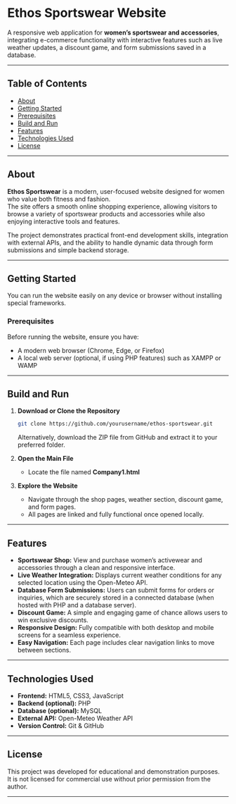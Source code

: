 # Ethos Sportswear Website

A responsive web application for **women’s sportswear and accessories**, integrating e-commerce functionality with interactive features such as live weather updates, a discount game, and form submissions saved in a database.

---

## Table of Contents
- [About](#about)
- [Getting Started](#getting-started)
- [Prerequisites](#prerequisites)
- [Build and Run](#build-and-run)
- [Features](#features)
- [Technologies Used](#technologies-used)
- [License](#license)

---

## About

**Ethos Sportswear** is a modern, user-focused website designed for women who value both fitness and fashion.  
The site offers a smooth online shopping experience, allowing visitors to browse a variety of sportswear products and accessories while also enjoying interactive tools and features.

The project demonstrates practical front-end development skills, integration with external APIs, and the ability to handle dynamic data through form submissions and simple backend storage.

---

## Getting Started

You can run the website easily on any device or browser without installing special frameworks.

### Prerequisites

Before running the website, ensure you have:
- A modern web browser (Chrome, Edge, or Firefox)
- A local web server (optional, if using PHP features) such as XAMPP or WAMP

---

## Build and Run

1. **Download or Clone the Repository**
   ```bash
   git clone https://github.com/yourusername/ethos-sportswear.git
   ```
   Alternatively, download the ZIP file from GitHub and extract it to your preferred folder.

2. **Open the Main File**
   - Locate the file named **Company1.html** 


3. **Explore the Website**
   - Navigate through the shop pages, weather section, discount game, and form pages.
   - All pages are linked and fully functional once opened locally.

---

## Features

- **Sportswear Shop:** View and purchase women’s activewear and accessories through a clean and responsive interface.  
- **Live Weather Integration:** Displays current weather conditions for any selected location using the Open-Meteo API.  
- **Database Form Submissions:** Users can submit forms for orders or inquiries, which are securely stored in a connected database (when hosted with PHP and a database server).  
- **Discount Game:** A simple and engaging game of chance allows users to win exclusive discounts.  
- **Responsive Design:** Fully compatible with both desktop and mobile screens for a seamless experience.  
- **Easy Navigation:** Each page includes clear navigation links to move between sections.

---

## Technologies Used

- **Frontend:** HTML5, CSS3, JavaScript  
- **Backend (optional):** PHP  
- **Database (optional):** MySQL  
- **External API:** Open-Meteo Weather API  
- **Version Control:** Git & GitHub  

---

## License

This project was developed for educational and demonstration purposes.  
It is not licensed for commercial use without prior permission from the author.

---
